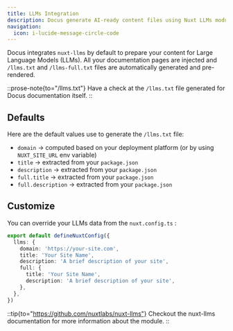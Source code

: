 ```yaml
---
title: LLMs Integration
description: Docus generate AI-ready content files using Nuxt LLMs module
navigation:
  icon: i-lucide-message-circle-code
---
```


Docus integrates `nuxt-llms` by default to prepare your content for Large Language Models (LLMs). All your documentation pages are injected and `/llms.txt` and `/llms-full.txt` files are automatically generated and pre-rendered.

::prose-note{to="/llms.txt"}
Have a check at the `/llms.txt` file generated for Docus documentation itself.
::

## Defaults

Here are the default values use to generate the `/llms.txt` file:

- `domain` → computed based on your deployment platform (or by using `NUXT_SITE_URL` env variable)
- `title` → extracted from your `package.json`
- `description` → extracted from your `package.json`
- `full.title` → extracted from your `package.json`
- `full.description` → extracted from your `package.json`

## Customize

You can override your LLMs data from the `nuxt.config.ts` :

```ts [nuxt.config.ts]
export default defineNuxtConfig({
  llms: {
    domain: 'https://your-site.com',
    title: 'Your Site Name',
    description: 'A brief description of your site',
    full: {
      title: 'Your Site Name',
      description: 'A brief description of your site',
    },
  },
})
```

::tip{to="https://github.com/nuxtlabs/nuxt-llms"}
Checkout the nuxt-llms documentation for more information about the module.
::
